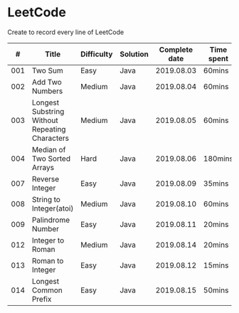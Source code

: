 # LeetCode
Create to record every line of LeetCode

|#|Title|Difficulty|Solution|Complete date|Time spent|
|--|--------------|----|----|------|----|
|001|Two Sum|Easy|Java|2019.08.03|60mins|
|002|Add Two Numbers|Medium|Java|2019.08.04|60mins|
|003|Longest Substring Without Repeating Characters|Medium|Java|2019.08.05|60mins|
|004|Median of Two Sorted Arrays|Hard|Java|2019.08.06|180mins|
|007|Reverse Integer|Easy|Java|2019.08.09|35mins|
|008|String to Integer(atoi)|Medium|Java|2019.08.10|60mins|
|009|Palindrome Number|Easy|Java|2019.08.11|20mins|
|012|Integer to Roman|Medium|Java|2019.08.14|20mins|
|013|Roman to Integer|Easy|Java|2019.08.12|15mins|
|014|Longest Common Prefix|Easy|Java|2019.08.15|50mins|
